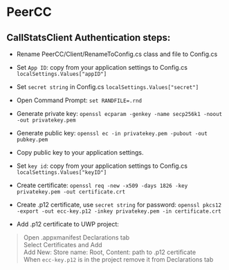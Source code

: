 # PeerCC

## CallStatsClient Authentication steps:

* Rename PeerCC/Client/RenameToConfig.cs class and file to Config.cs

* Set `App ID`: copy from your application settings to Config.cs 
`localSettings.Values["appID"]`

* Set `secret string` in Config.cs 
`localSettings.Values["secret"]`

* Open Command Prompt: 
`set RANDFILE=.rnd` 

* Generate private key: 
`openssl ecparam -genkey -name secp256k1 -noout -out privatekey.pem`

* Generate public key: 
`openssl ec -in privatekey.pem -pubout -out pubkey.pem`

* Copy public key to your application settings.

* Set `key id`: copy from your application settings to Config.cs 
`localSettings.Values["keyID"]` 

* Create certificate: 
`openssl req -new -x509 -days 1826 -key privatekey.pem -out certificate.crt`

* Create .p12 certificate, use `secret string` for password: 
`openssl pkcs12 -export -out ecc-key.p12 -inkey privatekey.pem -in certificate.crt`

* Add .p12 certificate to UWP project: 
> Open .appxmanifest Declarations tab     
> Select Certificates and Add      
> Add New: Store name: Root, Content: path to .p12 certificate      
> When `ecc-key.p12` is in the project remove it from Declarations tab   

